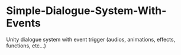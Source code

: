 # Simple-Dialogue-System-With-Events
Unity dialogue system with event trigger (audios, animations, effects, functions, etc...)
